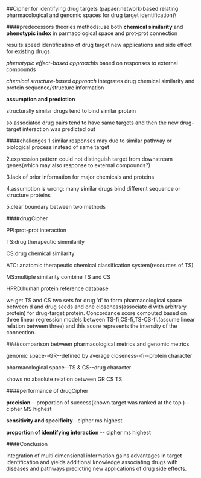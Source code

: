 ##Cipher for identifying drug targets
(papaer:network-based relating pharmacological and genomic spaces for drug target identification)\




####predecessors theories
methods:use both **chemical similarity** and **phenotypic index** in parmacological space and prot-prot connection

results:speed identificatino of drug target 
        new applications and side effect for existing drugs

*phenotypic effect-based approach*is based on responses to external compounds

*chemical structure-based approach* integrates drug chemical similarity and protein sequence/structure information

**assumption and prediction**

structurally similar drugs tend to bind similar protein 

so associated drug pairs tend to have same targets and then the new drug-target interaction was predicted out

####challenges
1.similar responses may due to similar pathway or biological process instead of same target

2.expression pattern could not distinguish target from downstream genes(which may also response to external compounds?)

3.lack of prior information for major chemicals and proteins

4.assumption is wrong: many similar drugs bind different sequence or structure proteins

5.clear boundary between two methods

####drugCipher

PPI:prot-prot interaction

TS:drug therapeutic simmilarity

CS:drug chemical similarity

ATC: anatomic therapeutic chemical classification system(resources of TS)

MS:multiple similarity combine TS and CS

HPRD:human protein reference database

we get TS and CS two sets for drug 'd' to form pharmacological space between d and drug seeds and one closeness(associate d with arbitrary protein) for drug-target protein. Concordance score computed based on three linear regression models between TS-fi,CS-fi,TS-CS-fi.(assume linear relation between three) and this score represents the intensity of the connection.


####comparison between pharmacological metrics and genomic metrics

genomic space--GR--defined by average closeness--fi--protein character

pharmacological space--TS & CS--drug character

shows no absolute relation between GR CS TS



####performance of drugCipher

**precision**-- proportion of success(known target was ranked at the top )--cipher MS highest 

**sensitivity and specificity**--cipher ms highest

**proportion of identifying interaction** -- cipher ms highest


####Conclusion

integration of multi dimensional information gains advantages in target identification and yields additional knowledge associating drugs with diseases and pathways predicting new applications of drug side effects.


